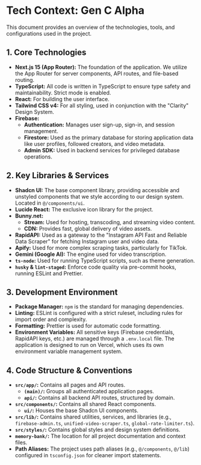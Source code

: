 # Tech Context: Gen C Alpha

This document provides an overview of the technologies, tools, and configurations used in the project.

## 1. Core Technologies

- **Next.js 15 (App Router):** The foundation of the application. We utilize the App Router for server components, API routes, and file-based routing.
- **TypeScript:** All code is written in TypeScript to ensure type safety and maintainability. Strict mode is enabled.
- **React:** For building the user interface.
- **Tailwind CSS v4:** For all styling, used in conjunction with the "Clarity" Design System.
- **Firebase:**
  - **Authentication:** Manages user sign-up, sign-in, and session management.
  - **Firestore:** Used as the primary database for storing application data like user profiles, followed creators, and video metadata.
  - **Admin SDK:** Used in backend services for privileged database operations.

## 2. Key Libraries & Services

- **Shadcn UI:** The base component library, providing accessible and unstyled components that we style according to our design system. Located in `@/components/ui`.
- **Lucide React:** The exclusive icon library for the project.
- **Bunny.net:**
  - **Stream:** Used for hosting, transcoding, and streaming video content.
  - **CDN:** Provides fast, global delivery of video assets.
- **RapidAPI:** Used as a gateway to the "Instagram API Fast and Reliable Data Scraper" for fetching Instagram user and video data.
- **Apify:** Used for more complex scraping tasks, particularly for TikTok.
- **Gemini (Google AI):** The engine used for video transcription.
- **`ts-node`:** Used for running TypeScript scripts, such as theme generation.
- **`husky` & `lint-staged`:** Enforce code quality via pre-commit hooks, running ESLint and Prettier.

## 3. Development Environment

- **Package Manager:** `npm` is the standard for managing dependencies.
- **Linting:** ESLint is configured with a strict ruleset, including rules for import order and complexity.
- **Formatting:** Prettier is used for automatic code formatting.
- **Environment Variables:** All sensitive keys (Firebase credentials, RapidAPI keys, etc.) are managed through a `.env.local` file. The application is designed to run on Vercel, which uses its own environment variable management system.

## 4. Code Structure & Conventions

- **`src/app/`:** Contains all pages and API routes.
  - **`(main)/`:** Groups all authenticated application pages.
  - **`api/`:** Contains all backend API routes, structured by domain.
- **`src/components/`:** Contains all shared React components.
  - **`ui/`:** Houses the base Shadcn UI components.
- **`src/lib/`:** Contains shared utilities, services, and libraries (e.g., `firebase-admin.ts`, `unified-video-scraper.ts`, `global-rate-limiter.ts`).
- **`src/styles/`:** Contains global styles and design system definitions.
- **`memory-bank/`:** The location for all project documentation and context files.
- **Path Aliases:** The project uses path aliases (e.g., `@/components`, `@/lib`) configured in `tsconfig.json` for cleaner import statements.
